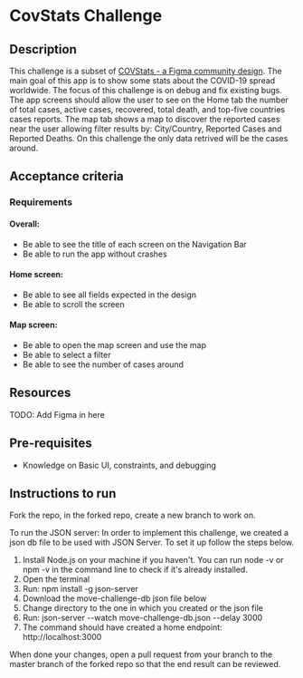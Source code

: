 # CovStats Challenge 

## Description

This challenge is a subset of [COVStats - a Figma community design](https://www.figma.com/community/file/824267725540451043). The main goal of this app is to show some stats about the COVID-19 spread worldwide. The focus of this challenge is on debug and fix existing bugs. The app screens should allow the user to see on the Home tab the number of total cases, active cases, recovered, total death, and top-five countries cases reports. The map tab shows a map to discover the reported cases near the user allowing filter results by: City/Country, Reported Cases and Reported Deaths. On this challenge the only data retrived will be the cases around.

## Acceptance criteria

### Requirements

#### Overall: 
- Be able to see the title of each screen on the Navigation Bar 
- Be able to run the app without crashes 

#### Home screen: 
- Be able to see all fields expected in the design 
- Be able to scroll the screen 

#### Map screen: 
- Be able to open the map screen and use the map 
- Be able to select a filter 
- Be able to see the number of cases around

## Resources

TODO: Add Figma in here


## Pre-requisites

- Knowledge on Basic UI, constraints, and debugging

## Instructions to run

Fork the repo, in the forked repo, create a new branch to work on.

To run the JSON server: In order to implement this challenge, we created a json db file to be used with JSON Server. To set it up follow the steps below.

1. Install Node.js on your machine if you haven't. You can run node -v or npm -v in the command line to check if it's already installed.
2. Open the terminal
3. Run: npm install -g json-server
4. Download the move-challenge-db json file below
5. Change directory to the one in which you created or the json file
6. Run: json-server --watch move-challenge-db.json --delay 3000
7. The command should have created a home endpoint: http://localhost:3000

When done your changes, open a pull request from your branch to the master branch of the forked repo so that the end result can be reviewed.
